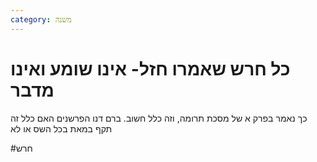 ```yaml
---
category: משנה
---
```


# כל חרש שאמרו חזל- אינו שומע ואינו מדבר

כך נאמר בפרק א של מסכת תרומה,
וזה כלל חשוב.
ברם דנו הפרשנים האם כלל זה תקף במאת בכל השס או לא

#חרש
